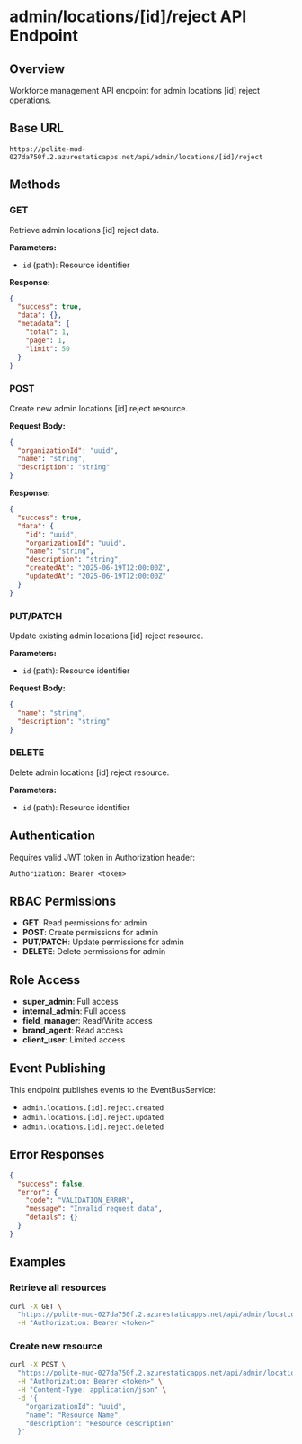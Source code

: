 # admin/locations/[id]/reject API Endpoint

## Overview

Workforce management API endpoint for admin locations [id] reject operations.

## Base URL

```
https://polite-mud-027da750f.2.azurestaticapps.net/api/admin/locations/[id]/reject
```

## Methods

### GET

Retrieve admin locations [id] reject data.

**Parameters:**

- `id` (path): Resource identifier

**Response:**

```json
{
  "success": true,
  "data": {},
  "metadata": {
    "total": 1,
    "page": 1,
    "limit": 50
  }
}
```

### POST

Create new admin locations [id] reject resource.

**Request Body:**

```json
{
  "organizationId": "uuid",
  "name": "string",
  "description": "string"
}
```

**Response:**

```json
{
  "success": true,
  "data": {
    "id": "uuid",
    "organizationId": "uuid",
    "name": "string",
    "description": "string",
    "createdAt": "2025-06-19T12:00:00Z",
    "updatedAt": "2025-06-19T12:00:00Z"
  }
}
```

### PUT/PATCH

Update existing admin locations [id] reject resource.

**Parameters:**

- `id` (path): Resource identifier

**Request Body:**

```json
{
  "name": "string",
  "description": "string"
}
```

### DELETE

Delete admin locations [id] reject resource.

**Parameters:**

- `id` (path): Resource identifier

## Authentication

Requires valid JWT token in Authorization header:

```
Authorization: Bearer <token>
```

## RBAC Permissions

- **GET**: Read permissions for admin
- **POST**: Create permissions for admin
- **PUT/PATCH**: Update permissions for admin
- **DELETE**: Delete permissions for admin

## Role Access

- **super_admin**: Full access
- **internal_admin**: Full access
- **field_manager**: Read/Write access
- **brand_agent**: Read access
- **client_user**: Limited access

## Event Publishing

This endpoint publishes events to the EventBusService:

- `admin.locations.[id].reject.created`
- `admin.locations.[id].reject.updated`
- `admin.locations.[id].reject.deleted`

## Error Responses

```json
{
  "success": false,
  "error": {
    "code": "VALIDATION_ERROR",
    "message": "Invalid request data",
    "details": {}
  }
}
```

## Examples

### Retrieve all resources

```bash
curl -X GET \
  "https://polite-mud-027da750f.2.azurestaticapps.net/api/admin/locations/[id]/reject" \
  -H "Authorization: Bearer <token>"
```

### Create new resource

```bash
curl -X POST \
  "https://polite-mud-027da750f.2.azurestaticapps.net/api/admin/locations/[id]/reject" \
  -H "Authorization: Bearer <token>" \
  -H "Content-Type: application/json" \
  -d '{
    "organizationId": "uuid",
    "name": "Resource Name",
    "description": "Resource description"
  }'
```

